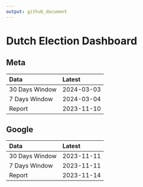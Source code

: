```yaml
---
output: github_document
---
```


# Dutch Election Dashboard



## Meta


|Data           |Latest     |
|:--------------|:----------|
|30 Days Window |2024-03-03 |
|7 Days Window  |2024-03-04 |
|Report         |2023-11-10 |

## Google


|Data           |Latest     |
|:--------------|:----------|
|30 Days Window |2023-11-11 |
|7 Days Window  |2023-11-11 |
|Report         |2023-11-14 |
